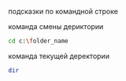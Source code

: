 подсказки по командной строке

команда смены дериктории
```sh
cd c:\folder_name
```

команда текущей деректории
```sh
dir
```